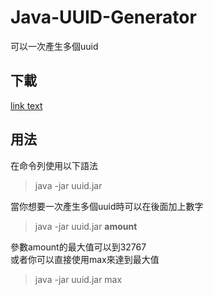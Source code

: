# Java-UUID-Generator
可以一次產生多個uuid
## 下載
<a href="https://github.com/ben99933/Java-UUID-Generator/releases">link text</a>
## 用法
在命令列使用以下語法
>java -jar uuid.jar
<p>
  當你想要一次產生多個uuid時可以在後面加上數字
</p>

>java -jar uuid.jar **amount**

<p>
 參數amount的最大值可以到32767<br>
  或者你可以直接使用max來達到最大值
</p>

>java -jar uuid.jar max
